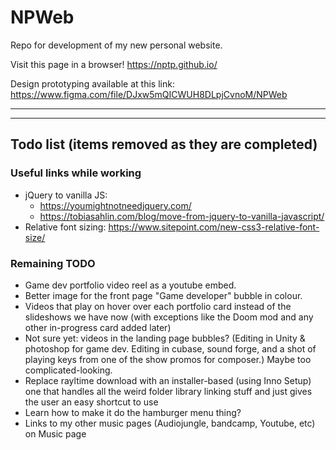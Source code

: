 # NPWeb

Repo for development of my new personal website.

Visit this page in a browser!
https://nptp.github.io/

Design prototyping available at this link:
https://www.figma.com/file/DJxw5mQICWUH8DLpjCvnoM/NPWeb

---

---

## Todo list (items removed as they are completed)

### Useful links while working

- jQuery to vanilla JS:
  - https://youmightnotneedjquery.com/
  - https://tobiasahlin.com/blog/move-from-jquery-to-vanilla-javascript/
- Relative font sizing: https://www.sitepoint.com/new-css3-relative-font-size/

### Remaining TODO

- Game dev portfolio video reel as a youtube embed.
- Better image for the front page "Game developer" bubble in colour.
- Videos that play on hover over each portfolio card instead of the slideshows we have now (with exceptions like the Doom mod and any other in-progress card added later)
- Not sure yet: videos in the landing page bubbles? (Editing in Unity & photoshop for game dev. Editing in cubase, sound forge, and a shot of playing keys from one of the show promos for composer.) Maybe too complicated-looking.
- Replace rayltime download with an installer-based (using Inno Setup) one that handles all the weird folder library linking stuff and just gives the user an easy shortcut to use
- Learn how to make it do the hamburger menu thing?
- Links to my other music pages (Audiojungle, bandcamp, Youtube, etc) on Music page
